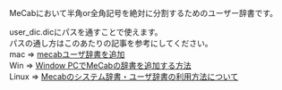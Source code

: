 MeCabにおいて半角or全角記号を絶対に分割するためのユーザー辞書です。

user\_dic.dicにパスを通すことで使えます。  
パスの通し方はこのあたりの記事を参考にしてください。  
mac => [mecabユーザ辞書を追加](https://qiita.com/takaheraw@github/items/286cdb27887bd00e2245)  
Win => [Window PCでMeCabの辞書を追加する方法](https://winlabo.com/post-1601)  
Linux => [Mecabのシステム辞書・ユーザ辞書の利用方法について](https://qiita.com/hiro0217/items/cfcf801023c0b5e8b1c6)  
